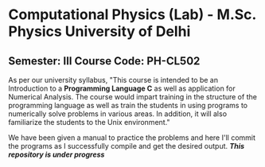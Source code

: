# Computational Physics (Lab) - M.Sc. Physics University of Delhi

## Semester: III Course Code: PH-CL502

As per our university syllabus, "This course is intended to be an Introduction to a **Programming Language C** as well as application for Numerical Analysis. The course would impart training in the structure of the programming language as well as train the students in using programs to numerically solve problems in various areas. In addition, it will also familiarize the students to the Unix environment."

We have been given a manual to practice the problems and here I'll commit the programs as I successfully compile and get the desired output.
***This repository is under progress***
